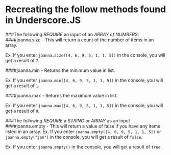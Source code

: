 # Recreating the follow methods found in Underscore.JS

###The following *REQUIRE* an input of an *ARRAY of NUMBERS*.
####joanna.size - This will return a count of the number of items in an array.

  Ex. If you enter `joanna.size([4, 6, 9, 5, 1, 1, 5])` in the console, you will get a result of `7`.


####joanna.min - Returns the minimum value in list.

  Ex. If you enter `joanna.min([4, 6, 9, 5, 1, 1, 5])` in the console, you will get a result of `1`.


####joanna.max - Returns the maximum value in list.

  Ex. If you enter `joanna.max([4, 6, 9, 5, 1, 1, 5])` in the console, you will get a result of `9`.



###The following *REQUIRE* a *STRING or ARRAY* as an input
####joanna.empty - This will return a value of false if you have any items listed in an array.
  Ex. If you enter `joanna.empty([4, 6, 9, 5, 1, 1, 5])` or `joanna.empty("jan")` in the console, you will get a result of `false`.

  Ex. If you enter `joanna.empty()` in the console, you will get a result of `true`.
